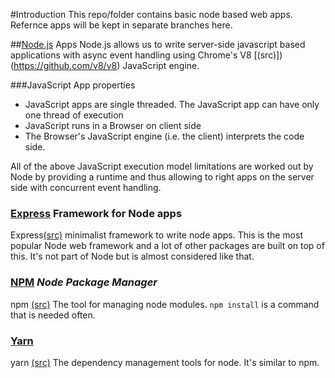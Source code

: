 #Introduction
This repo/folder contains basic node based web apps. Refernce apps will be kept in separate branches here.

##[Node.js](https://nodejs.org/en/) Apps
Node.js allows us to write server-side javascript based applications with async event handling using Chrome's V8 [(src)])(https://github.com/v8/v8) JavaScript engine.

###JavaScript App properties
+ JavaScript apps are single threaded. The JavaScript app can have only one thread of execution
+ JavaScript runs in a Browser on client side
+ The Browser's JavaScript engine (i.e. the client) interprets the code side.

All of the above JavaScript execution model limitations are worked out by Node by providing a runtime and thus allowing to right apps on the server side with concurrent event handling.

### [Express](https://expressjs.com/) Framework for Node apps
Express[(src)](https://github.com/expressjs/express) minimalist framework to write node apps. This is the most popular Node web framework and a lot of other packages are built on top of this. It's not part of Node but is almost considered like that.

### [NPM](https://www.npmjs.com/) _Node Package Manager_
npm [(src)](https://github.com/npm/cli) The tool for managing node modules. ```npm install``` is a command that is needed often.

### [Yarn](https://yarnpkg.com/en/)
yarn [(src)](https://github.com/yarnpkg/yarn/) The dependency management tools for node. It's similar to npm.
